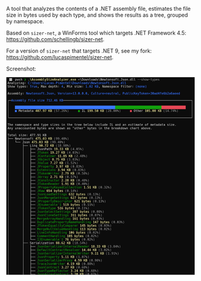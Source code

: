 A tool that analyzes the contents of a .NET assembly file, estimates the file size in bytes used by each type, and shows the results as a tree, grouped by namespace.

Based on  `sizer-net`, a WinForms tool which targets .NET Framework 4.5: https://github.com/schellingb/sizer-net.

For a version of `sizer-net` that targets .NET 9, see my fork: https://github.com/lucaspimentel/sizer-net.

Screenshot:

![Screenshot](screenshot.png)